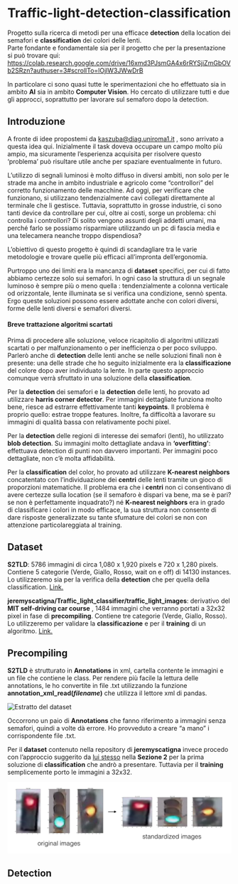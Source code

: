 <h1 id="h1-traffic-light-detection-classification"><a name="Traffic-light-detection-classification" class="reference-link"></a><span class="header-link octicon octicon-link"></span>Traffic-light-detection-classification</h1><p>Progetto sulla ricerca di metodi per una efficace <strong>detection</strong> della location dei semafori e <strong>classification</strong> dei colori delle lenti.<br>Parte fondante e fondamentale sia per il progetto che per la presentazione si può trovare qui:<br><a href="https://colab.research.google.com/drive/16xmd3PJsmGA4x6rRYSjiZmGbOVb2SRzn?authuser=3#scrollTo=lOjlW3JWwDrB">https://colab.research.google.com/drive/16xmd3PJsmGA4x6rRYSjiZmGbOVb2SRzn?authuser=3#scrollTo=lOjlW3JWwDrB</a></p>
<p>In particolare ci sono quasi tutte le sperimentazioni che ho effettuato sia in ambito <strong>AI</strong> sia in ambito <strong>Computer Vision</strong>. Ho cercato di utilizzare tutti e due gli approcci, soprattutto per lavorare sul semaforo dopo la detection.</p>
<h2 id="h2-introduzione"><a name="Introduzione" class="reference-link"></a><span class="header-link octicon octicon-link"></span>Introduzione</h2><p>A fronte di idee propostemi da <a href="mailto:kaszuba@diag.uniroma1.it" "="">kaszuba@diag.uniroma1.it</a> , sono arrivato a questa idea qui. Inizialmente il task doveva occupare un campo molto più ampio, ma sicuramente l’esperienza acquisita per risolvere questo ‘problema’ può risultare utile anche per spaziare eventualmente in futuro.</p>
<p>L’utilizzo di segnali luminosi è molto diffuso in diversi ambiti, non solo per le strade ma anche in ambito industriale e agricolo come “controllori” del corretto funzionamento delle macchine. Ad oggi, per verificare che funzionano, si utilizzano tendenzialmente cavi collegati direttamente al terminale che li gestisce. Tuttavia, soprattutto in grosse industrie, ci sono tanti device da controllare per cui, oltre ai costi, sorge un problema: chi controlla i controllori? Di solito vengono assunti degli addetti umani, ma perché farlo se possiamo risparmiare utilizzando un pc di fascia media e una telecamera neanche troppo dispendiosa?</p>
<p>L’obiettivo di questo progetto è quindi di scandagliare tra le varie metodologie e trovare quelle più efficaci all’impronta dell’ergonomia.</p>
<p>Purtroppo uno dei limiti era la mancanza di <strong>dataset</strong> specifici, per cui di fatto abbiamo certezze solo sui semafori. In ogni caso la struttura di un segnale luminoso è sempre più o meno quella : tendenzialmente a colonna verticale od orizzontale, lente illuminata se si verifica una condizione, sennò spenta. Ergo queste soluzioni possono essere adottate anche con colori diversi, forme delle lenti diversi e semafori diversi.</p>
<h4 id="h4-breve-trattazione-algoritmi-scartati"><a name="Breve trattazione algoritmi scartati" class="reference-link"></a><span class="header-link octicon octicon-link"></span>Breve trattazione algoritmi scartati</h4><p>Prima di procedere alle soluzione, veloce ricapitolio di algoritmi utilizzati scartati o per  malfunzionamento o per inefficienza o per poco sviluppo.  Parlerò anche di <strong>detection</strong> delle lenti anche se nelle soluzioni finali non è presente: una delle strade che ho seguito inizialmente era la <strong>classificazione</strong> del colore dopo aver individuato la lente. In parte questo approccio comunque verrà sfruttato in una soluzione della <strong>classification</strong>.</p>
<p>Per la <strong>detection</strong> dei semafori e la <strong>detection</strong> delle lenti, ho provato ad utilizzare <strong>harris corner detector</strong>. Per immagini dettagliate funziona molto bene, riesce ad estrarre effettivamente tanti <strong>keypoints</strong>. Il problema è proprio quello: estrae troppe features. Inoltre, fa difficoltà a lavorare su immagini di qualità bassa con relativamente pochi pixel.  </p>
<p>Per la <strong>detection</strong> delle regioni di interesse dei semafori (lenti), ho utilizzato <strong>blob detection</strong>. Su immagini molto dettagliate andava in <strong>‘overfitting’</strong>: effettuava detection di punti non davvero importanti.  Per immagini poco dettagliate, non c’è molta affidabilità. </p>
<p>Per la <strong>classification</strong> del color, ho provato ad utilizzare <strong>K-nearest neighbors</strong> concatentato con l’individuazione dei <strong>centri</strong> delle lenti tramite un gioco di proporzioni matematiche.  Il problema era che i <strong>centri</strong> non ci consentivano di avere certezze sulla location (se il semaforo è dispari va bene, ma se è pari? se non è perfettamente inquadrato?) né <strong>K-nearest neighbors</strong> era in grado di classificare i colori in modo efficace, la sua struttura non consente di dare risposte generalizzate su tante sfumature dei colori se non con attenzione particolareggiata al training. </p>
<h2 id="h2-dataset"><a name="Dataset" class="reference-link"></a><span class="header-link octicon octicon-link"></span>Dataset</h2><p><strong>S2TLD</strong>: 5786 immagini di circa 1,080 x 1,920 pixels e 720 x 1,280 pixels. Contiene 5 categorie (Verde, Giallo, Rosso, wait on e off) di 14130 instances. Lo utilizzeremo sia per la verifica della <strong>detection</strong> che per quella della classification. <a href="https://github.com/Thinklab-SJTU/S2TLD">Link.</a></p>
<p><strong>jeremyscatigna/Traffic_light_classifier/traffic_light_images</strong>: derivativo del <strong>MIT self-driving car course</strong> , 1484 immagini che verranno portati a 32x32 pixel in fase di <strong>precompiling</strong>. Contiene tre categorie (Verde, Giallo, Rosso). Lo utilizzeremo per validare la <strong>classificazione</strong> e per il <strong>training</strong> di un algoritmo. <a href="https://github.com/jeremyscatigna/Traffic_light_classifier">Link.</a></p>
<h2 id="h2-precompiling"><a name="Precompiling" class="reference-link"></a><span class="header-link octicon octicon-link"></span>Precompiling</h2><p><strong>S2TLD</strong> è strutturato in <strong>Annotations</strong> in xml, cartella contente le immagini e un file che contiene le class. Per rendere più facile la lettura delle annotations, le ho convertite in file .txt utilizzando la funzione <strong>annotation_xml_read(<em>filename</em>)</strong> che utilizza il lettore xml di pandas.</p>
<p><img src="https://github.com/mariomarra99/cool-nn-light-signals/blob/main/images/S2TLD.png" alt="Estratto del dataset" title="Estratto del dataset"></p>
<p>Occorrono un paio di <strong>Annotations</strong> che fanno riferimento a immagini senza semafori, quindi a volte dà errore. Ho provveduto a creare “a mano” i corrispondente file .txt.</p>
<p>Per il <strong>dataset</strong> contenuto nella repository di <strong>jeremyscatigna</strong> invece procedo con l’approccio suggerito da <a href="https://github.com/jeremyscatigna/Traffic_light_classifier">lui stesso</a> nella <strong>Sezione 2</strong> per la prima soluzione di <strong>classification</strong> che andrò a presentare. Tuttavia per il <strong>training</strong> semplicemente porto le immagini a 32x32.</p>
<p><img src="https://github.com/mariomarra99/cool-nn-light-signals/blob/main/images/processing_steps.png" alt=""></p>
<h2 id="h2-detection"><a name="Detection" class="reference-link"></a><span class="header-link octicon octicon-link"></span>Detection</h2>
